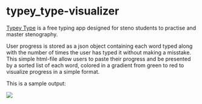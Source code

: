 # typey_type-visualizer
[Typey Type](https://didoesdigital.com/typey-type/) is a free typing app designed for steno students to practise and master stenography.

User progress is stored as a json object containing each word typed along with the number of times the user has typed it without making a misstake. This simple html-file allow users to paste their progress and be presented by a sorted list of each word, colored in a gradient from green to red to visualize progress in a simple format.

This is a sample output: 

<img src="https://i.imgur.com/J9tVHQD.png"/>

